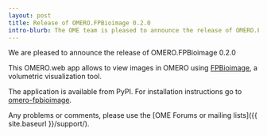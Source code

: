 ```yaml
---
layout: post
title: Release of OMERO.FPBioimage 0.2.0
intro-blurb: The OME team is pleased to announce the release of OMERO.FPBioimage 0.2.0
---
```


We are pleased to announce the release of OMERO.FPBioimage 0.2.0

This OMERO.web app allows to view images in OMERO using
[FPBioimage](http://fpb.ceb.cam.ac.uk/), a volumetric visualization tool.

The application is available from PyPI.
For installation instructions go to [omero-fpbioimage](https://pypi.python.org/pypi/omero-fpbioimage).

Any problems or comments, please use the [OME Forums or mailing lists]({{ site.baseurl }}/support/).
